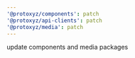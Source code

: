 ```yaml
---
'@protoxyz/components': patch
'@protoxyz/api-clients': patch
'@protoxyz/media': patch
---
```


update components and media packages
